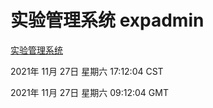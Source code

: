 # 实验管理系统 expadmin
[实验管理系统](http://59.174.24.190:56808/expadmin-782313d2-e1b1-4ea7-932e-3a55e6a1a4d0/)

2021年 11月 27日 星期六 17:12:04 CST

2021年 11月 27日 星期六 09:12:04 GMT
